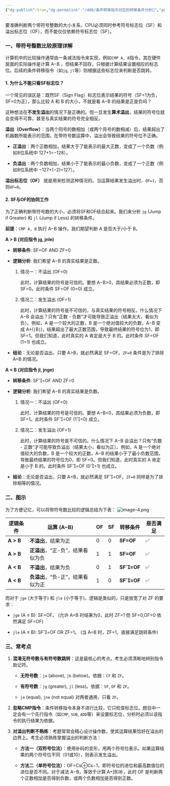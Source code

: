 ```yaml
---
{"dg-publish":true,"dg-permalink":"/408/条件转移指令对应的转移条件分析🤔","permalink":"/408/条件转移指令对应的转移条件分析🤔/","dgShowBacklinks":true,"dgShowLocalGraph":true,"dgShowInlineTitle":true}
---
```



要准确判断两个带符号整数的大小关系，CPU必须同时参考符号标志位（SF）和溢出标志位（OF），而不能仅仅依赖符号标志位（SF）。

### 一、带符号整数比较原理详解

计算机中的比较操作通常由一条减法指令来实现，例如`CMP A, B`指令，其在硬件层面的实际操作是计算 A−B ，但结果不回存，只根据计算结果设置相应的标志位。后续的条件转移指令（如`jg`, `jl`等）则根据这些标志位来判断是否跳转。

#### 1. 为什么不能只看SF标志位？

一个常见的误区是：既然SF（Sign Flag）标志位表示结果的符号（SF=1为负，SF=0为正），那么比较 A 和 B 的大小，不就是看 A−B 的结果是正是负吗？

这种想法在**不发生溢出**的情况下是正确的。但一旦发生**算术溢出**，结果的符号位就会变得不可靠，甚至与真实结果的符号完全相反。

**溢出（Overflow）**：当两个同号的数相加（或两个异号的数相减）后，结果超出了机器数所能表示的范围。在带符号数运算中，溢出会导致结果的符号位不正确。

- **正溢出**：两个正数相加，结果大于了能表示的最大正数，变成了一个负数（例如8位系统中 127+1=−128）。
    
- **负溢出**：两个负数相加，结果小于了能表示的最小负数，变成了一个正数（例如8位系统中 −127+(−2)=127）。
    

**溢出标志位（OF）** 就是用来检测这种情况的。当运算结果发生溢出时，`OF=1`，否则`OF=0`。

#### 2. SF与OF的协同工作

为了正确判断带符号数的大小，必须将SF和OF结合起来。我们来分析 `jg` (Jump if Greater) 和 `jl` (Jump if Less) 的转移条件。

**前提**：`CMP A, B` 执行 A−B 操作。我们期望判断 A 是否大于/小于 B。

**A > B (对应指令 jg, jnle)**

- **转移条件**: SF=OF AND ZF=0
    
- **逻辑分析**: 我们希望 A−B 的真实结果是正数。
    
    1. 情况一：不溢出 (OF=0)
        
        此时，计算结果的符号是可信的。要想 A−B>0，其结果必须为正数，即 SF=0。此时条件 SF=OF (0=0) 成立。
        
    2. 情况二：发生溢出 (OF=1)
        
        此时，计算结果的符号是不可信的，与真实结果的符号相反。什么情况下 A−B 会溢出？只有“正数 - 负数”才可能导致正溢出（结果太大，看似为负）。例如，A 是一个较大的正数，B 是一个绝对值较大的负数，A−B 变成 A+(∣B∣)，结果超出了最大正数范围，导致最终结果的符号位为1，即 SF=1。但我们知道，此时真实的 A 肯定是大于 B 的。此时条件 SF=OF (1=1) 也成立。
        
- **结论**：无论是否溢出，只要 A>B，就必然满足 SF=OF。`ZF=0` 条件是为了排除 A=B 的情况。
    

**A < B (对应指令 jl, jnge)**

- **转移条件**: SF=OF AND ZF=0
    
- **逻辑分析**: 我们希望 A−B 的真实结果是负数。
    
    1. 情况一：不溢出 (OF=0)
        
        此时，计算结果的符号是可信的。要想 A−B<0，其结果必须为负数，即 SF=1。此时条件 SF=OF (1=0) 成立。
        
    2. 情况二：发生溢出 (OF=1)
        
        此时，计算结果的符号是不可信的。什么情况下 A−B 会溢出？只有“负数 - 正数”才可能导致负溢出（结果太小，看似为正）。例如，A 是一个绝对值较大的负数，B 是一个较大的正数，A−B 的结果小于了最小负数范围，导致最终结果的符号位为0，即 SF=0。但我们知道，此时真实的 A 肯定是小于 B 的。此时条件 SF=OF (0=1) 也成立。
        
- **结论**：无论是否溢出，只要 A<B，就必然满足 SF=OF。`ZF=0` 同样是为了排除相等的情况。
    

### 二、图示

为了方便记忆，可以将带符号数比较的逻辑总结为下表：
![image-4.png](/img/user/%E9%99%84%E4%BB%B6/image-4.png)

|逻辑条件|运算 (A−B)|OF|SF|转移条件|是否满足|
|---|---|---|---|---|---|
|**A > B**|**不溢出**，结果为正|0|0|**SF=OF**|✅|
|**A > B**|**正溢出**，“正-负”，结果看似为负|1|1|**SF=OF**|✅|
|**A < B**|**不溢出**，结果为负|0|1|**SF=OF**|✅|
|**A < B**|**负溢出**，“负-正”，结果看似为正|1|0|**SF=OF**|✅|

而对于 `jge` (大于等于) 和 `jle` (小于等于)，逻辑是类似的，只是放宽了对 ZF 的要求：

- `jge` (A ≥ B): SF=OF。 (允许 A=B 时结果为0，此时 ZF=1 但 SF=0,OF=0 依然满足 SF=OF)
    
- `jle` (A ≤ B): SF=OF OR ZF=1。 (当 A=B 时，ZF=1，直接满足跳转条件)
    

### 三、常考点

1. **混淆无符号数与有符号数跳转**：这是最核心的考点。考生必须清晰地辨别指令助记符。
    
    - **无符号数**：`ja` (above), `jb` (below)。依据：`CF` 和 `ZF`。
        
    - **有符号数**：`jg` (greater), `jl` (less)。依据：`SF`, `OF` 和 `ZF`。
        
    - `je` (equal), `jne` (not equal) 对两者通用，只看 `ZF`。
        
2. **忽略CMP指令**：条件转移指令本身不进行比较，它只检查标志位。题目中一定会有一个先行指令（如`CMP`, `SUB`, `ADD`等）来设置标志位，分析时必须以该指令的执行结果为依据。
    
3. **对溢出判断不熟练**：考题常常会精心设计操作数，使其运算结果恰好在溢出的边界上。考生必须熟练掌握溢出的判断方法：
    
    - **方法一（双符号位法）**：使用补码的变形，用两个符号位表示。如果运算结果的两个符号位不同（01或10），则表示发生溢出。
        
    - **方法二（单符号位法）**：OF=Cs​⊕Cs−1​，即符号位的进位和最高数值位的进位是否不同。对于减法 A−B，等效于计算 A+[B]补​，此时 OF 是判断两个正数相加是否得到负数，或两个负数相加是否得到正数。
